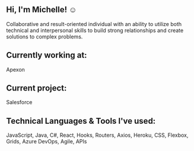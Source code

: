 ## Hi, I'm Michelle! :relaxed:
Collaborative and result-oriented individual with an ability to utilize both technical and interpersonal skills to build strong relationships and create solutions to complex problems.

## Currently working at:
Apexon

## Current project:
Salesforce

## Technical Languages & Tools I've used:
JavaScript, Java, C#, React, Hooks, Routers, Axios, Heroku, CSS, Flexbox, Grids, Azure DevOps, Agile, APIs

